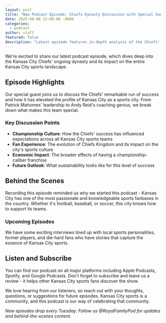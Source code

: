 ```yaml
---
layout: post
title: "New Podcast Episode: Chiefs Dynasty Discussion with Special Guest"
date: 2025-08-08 12:00:00 -0600
categories:
  - podcast
author: staff  
featured: false
description: "Latest episode features in-depth analysis of the Chiefs' championship window and what it means for Kansas City sports culture."
---
```


We're excited to share our latest podcast episode, which dives deep into the Kansas City Chiefs' ongoing dynasty and its impact on the entire Kansas City sports landscape.

## Episode Highlights

Our special guest joins us to discuss the Chiefs' remarkable run of success and how it has elevated the profile of Kansas City as a sports city. From Patrick Mahomes' leadership to Andy Reid's coaching genius, we break down what makes this team special.

### Key Discussion Points

- **Championship Culture**: How the Chiefs' success has influenced expectations across all Kansas City sports teams
- **Fan Experience**: The evolution of Chiefs Kingdom and its impact on the city's sports culture  
- **Economic Impact**: The broader effects of having a championship-caliber franchise
- **Future Outlook**: What sustainability looks like for this level of success

## Behind the Scenes

Recording this episode reminded us why we started this podcast - Kansas City has one of the most passionate and knowledgeable sports fanbases in the country. Whether it's football, baseball, or soccer, this city knows how to support its teams.

### Upcoming Episodes

We have some exciting interviews lined up with local sports personalities, former players, and die-hard fans who have stories that capture the essence of Kansas City sports.

## Listen and Subscribe

You can find our podcast on all major platforms including Apple Podcasts, Spotify, and Google Podcasts. Don't forget to subscribe and leave us a review - it helps other Kansas City sports fans discover the show.

We love hearing from our listeners, so reach out with your thoughts, questions, or suggestions for future episodes. Kansas City sports is a community, and this podcast is our way of celebrating that community.

*New episodes drop every Tuesday. Follow us @RoyalFamilyPod for updates and behind-the-scenes content.*
